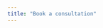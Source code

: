 ```yaml
---
title: "Book a consultation"
---
```


<div style="width: 100%; overflow: hidden; border-radius: 16px; margin-top: 2rem; overflow: hidden;">
  <script type="text/javascript" src="https://form.jotform.com/jsform/240005292359048"></script>
</div>
